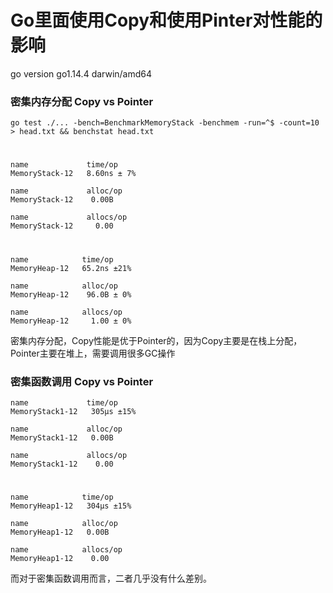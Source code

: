 # Go里面使用Copy和使用Pinter对性能的影响

go version go1.14.4 darwin/amd64

### 密集内存分配 Copy vs Pointer



    go test ./... -bench=BenchmarkMemoryStack -benchmem -run=^$ -count=10 > head.txt && benchstat head.txt

#

    name             time/op
    MemoryStack-12   8.60ns ± 7%
    
    name             alloc/op
    MemoryStack-12    0.00B         
    
    name             allocs/op
    MemoryStack-12     0.00     

#

    name            time/op
    MemoryHeap-12   65.2ns ±21%
    
    name            alloc/op
    MemoryHeap-12    96.0B ± 0%    
    
    name            allocs/op
    MemoryHeap-12     1.00 ± 0%

密集内存分配，Copy性能是优于Pointer的，因为Copy主要是在栈上分配，Pointer主要在堆上，需要调用很多GC操作

### 密集函数调用 Copy vs Pointer


    name             time/op
    MemoryStack1-12   305µs ±15%
    
    name             alloc/op   
    MemoryStack1-12   0.00B     
    
    name             allocs/op  
    MemoryStack1-12    0.00 

#

    name            time/op
    MemoryHeap1-12   304µs ±15%
    
    name            alloc/op
    MemoryHeap1-12   0.00B     
    
    name            allocs/op
    MemoryHeap1-12    0.00 

而对于密集函数调用而言，二者几乎没有什么差别。    

